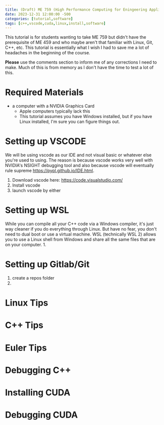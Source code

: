 ```yaml
---
title: (Draft) ME 759 (High Performance Computing for Eningeering Applications) Quickstart Guide
date: 2023-12-31 12:00:00 -500
categories: [tutorial,software]
tags: [c++,vscode,cuda,linux,install,software]
---
```


This tutorial is for students wanting to take ME 759 but didn't have the prerequisite of ME 459 and who maybe aren't that familiar with Linux, Git, C++, etc. This tutorial is essentially what I wish I had to save me a lot of headaches in the beginning of the course.

**Please** use the comments section to inform me of any corrections I need to make. Much of this is from memory as I don't have the time to test a lot of this.

# Required Materials
* a computer with a NVIDIA Graphics Card
    * Apple computers typically lack this
    * This tutorial assumes you have Windows installed, but if you have Linux installed, I'm sure you can figure things out. 

# Setting up VSCODE
We will be using vscode as our IDE and not visual basic or whatever else you're used to using. The reason is because vscode works very well with NVIDIA's NSIGHT debugging tool and also because vscode will eventually rule supreme <https://pypl.github.io/IDE.html>.
1. Download vscode here: <https://code.visualstudio.com/> 
2. Install vscode
3. launch vscode by either 
# Setting up WSL
While you can compile all your C++ code via a Windows compiler, it's just way cleaner if you do everything through Linux. But have no fear, you don't need to dual boot or use a virtual machine. WSL (technically WSL 2) allows you to use a Linux shell from Windows and share all the same files that are on your computer.
1. 
# Setting up Gitlab/Git
1. create a repos folder
2. 
# Linux Tips
# C++ Tips
# Euler Tips
# Debugging C++
# Installing CUDA
# Debugging CUDA